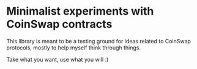 # Minimalist experiments with CoinSwap contracts

This library is meant to be a testing ground for ideas related to CoinSwap protocols, mostly to help myself think through things.

Take what you want, use what you will :)
